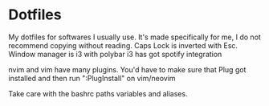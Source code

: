 # Dotfiles
My dotfiles for softwares I usually use. 
It's made specifically for me, I do not recommend copying without reading.
Caps Lock is inverted with Esc.
Window manager is i3 with polybar
i3 has got spotify integration

nvim and vim have many plugins. You'd have to make sure that Plug got installed and then run ":PlugInstall" on vim/neovim

Take care with the bashrc paths variables and aliases.

